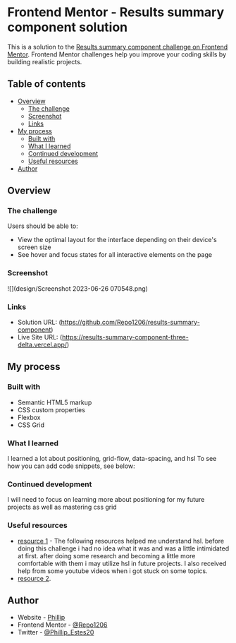# Frontend Mentor - Results summary component solution

This is a solution to the [Results summary component challenge on Frontend Mentor](https://www.frontendmentor.io/challenges/results-summary-component-CE_K6s0maV). Frontend Mentor challenges help you improve your coding skills by building realistic projects.

## Table of contents

- [Overview](#overview)
  - [The challenge](#the-challenge)
  - [Screenshot](#screenshot)
  - [Links](#links)
- [My process](#my-process)
  - [Built with](#built-with)
  - [What I learned](#what-i-learned)
  - [Continued development](#continued-development)
  - [Useful resources](#useful-resources)
- [Author](#author)

## Overview

### The challenge

Users should be able to:

- View the optimal layout for the interface depending on their device's screen size
- See hover and focus states for all interactive elements on the page

### Screenshot

![](design/Screenshot 2023-06-26 070548.png)

### Links

- Solution URL: (https://github.com/Repo1206/results-summary-component)
- Live Site URL: (https://results-summary-component-three-delta.vercel.app/)

## My process

### Built with

- Semantic HTML5 markup
- CSS custom properties
- Flexbox
- CSS Grid

### What I learned

I learned a lot about positioning, grid-flow, data-spacing, and hsl
To see how you can add code snippets, see below:

### Continued development

I will need to focus on learning more about positioning for my future projects as well as mastering css grid

### Useful resources

- [resource 1](https://developer.mozilla.org/en-US/docs/Web/CSS/color_value/hsl) - The following resources helped me understand hsl. before doing this challenge i had no idea what it was and was a little intimidated at first. after doing some research and becoming a little more comfortable with them i may utilize hsl in future projects. I also received help from some youtube videos when i got stuck on some topics.
- [resource 2](https://www.w3schools.com/colors/colors_hsl.asp).

## Author

- Website - [Phillip](https://personal-site-puce-three.vercel.app/)
- Frontend Mentor - [@Repo1206](https://www.frontendmentor.io/profile/Repo1206)
- Twitter - [@Phillip_Estes20](https://twitter.com/Phillip_Estes20)
